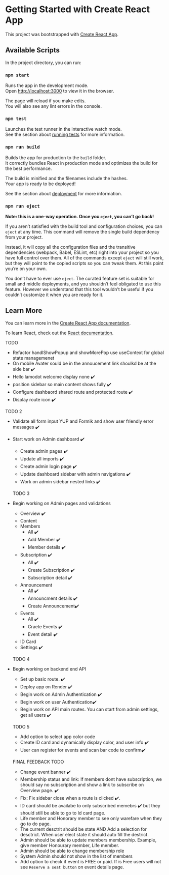 # Getting Started with Create React App

This project was bootstrapped with [Create React App](https://github.com/facebook/create-react-app).

## Available Scripts

In the project directory, you can run:

### `npm start`

Runs the app in the development mode.\
Open [http://localhost:3000](http://localhost:3000) to view it in the browser.

The page will reload if you make edits.\
You will also see any lint errors in the console.

### `npm test`

Launches the test runner in the interactive watch mode.\
See the section about [running tests](https://facebook.github.io/create-react-app/docs/running-tests) for more information.

### `npm run build`

Builds the app for production to the `build` folder.\
It correctly bundles React in production mode and optimizes the build for the best performance.

The build is minified and the filenames include the hashes.\
Your app is ready to be deployed!

See the section about [deployment](https://facebook.github.io/create-react-app/docs/deployment) for more information.

### `npm run eject`

**Note: this is a one-way operation. Once you `eject`, you can’t go back!**

If you aren’t satisfied with the build tool and configuration choices, you can `eject` at any time. This command will remove the single build dependency from your project.

Instead, it will copy all the configuration files and the transitive dependencies (webpack, Babel, ESLint, etc) right into your project so you have full control over them. All of the commands except `eject` will still work, but they will point to the copied scripts so you can tweak them. At this point you’re on your own.

You don’t have to ever use `eject`. The curated feature set is suitable for small and middle deployments, and you shouldn’t feel obligated to use this feature. However we understand that this tool wouldn’t be useful if you couldn’t customize it when you are ready for it.

## Learn More

You can learn more in the [Create React App documentation](https://facebook.github.io/create-react-app/docs/getting-started).

To learn React, check out the [React documentation](https://reactjs.org/).

TODO

- Refactor handlShowPopup and showMorePop use useContext for global state managemenet
- On mobile Avater sould be in the annoucement link shoulkd be at the side bar ✔️
- Hello lamodot welcome display none ✔️
- position sidebar so main content shows fully ✔️
- Configure dashbaord shared route and protected route ✔️
- Display route icon ✔️

TODO 2

- Validate all form input YUP and Formik and show user friendly error messages ✔️
- Start work on Admin dashboard ✔️

  - Create admin pages ✔️
  - Update all imports ✔️
  - Create admin login page ✔️
  - Update dashboard sidebar with admin navigations ✔️
  - Work on admin sidebar nested links ✔️

  TODO 3

- Begin working on Admin pages and validations

  - Overview ✔️
  - Content
  - Members
    - All ✔️
    - Add Member ✔️
    - Member details ✔️
  - Subscription ✔️
    - All ✔️
    - Create Subscription ✔️
    - Subscription detail ✔️
  - Announcement
    - All ✔️
    - Announcment details ✔️
    - Create Announcement✔️
  - Events
    - All ✔️
    - Craete Events ✔️
    - Event detail ✔️
  - ID Card
  - Settings ✔️

  TODO 4

- Begin working on backend end API

  - Set up basic route. ✔️
  - Deploy app on Render ✔️
  - Begin work on Admin Authentication ✔️
  - Begin work on user Authentication✔️
  - Begin work on API main routes. You can start from admin settings, get all users ✔️

  TODO 5

  - Add option to select app color code
  - Create ID card and dynamically display color, and user info ✔️
  - User can register for events and scan bar code to confirm✔️

  FINAL FEEDBACK TODO

  - Change event banner ✔️
  - Membership status and link: If members dont have subscription,
    we should say no subscription and show a link to subscribe on Overview page. ✔️
  - Fix: Fix sidebar close when a route is clicked ✔️.
  - ID card should be availabe to only subscribed memebrs ✔️
    but they should still be able to go to Id card page.
  - Life member and Honorary member to see only warefare when they go to do page.
  - The current desctrit should be state AND Add a selection for desctrict. When user elect state it should auto fill the destrict.
  - Admin should be able to update members membership. Example, give member Honourary member, Life member.
  - Admin should be able to change membership role
  - System Admin should not show in the list of members
  - Add option to check if event is FREE or paid. If is Free users will not see `Reserve a seat button` on event details page.
